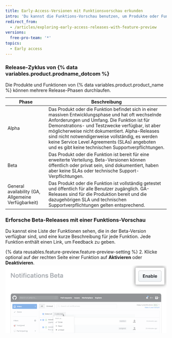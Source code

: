 ```yaml
---
title: Early-Access-Versionen mit Funktionsvorschau erkunden
intro: 'Du kannst die Funktions-Vorschau benutzen, um Produkte oder Funktionen zu sehen, die sich in der Beta-Version befinden und um jede der Funktionen für Dein Konto zu aktivieren oder zu deaktivieren.'
redirect_from:
  - /articles/exploring-early-access-releases-with-feature-preview
versions:
  free-pro-team: '*'
topics:
  - Early access
---
```


### Release-Zyklus von {% data variables.product.prodname_dotcom %}

Die Produkte und Funktionen von {% data variables.product.product_name %} können mehrere Release-Phasen durchlaufen.

| Phase                                               | Beschreibung                                                                                                                                                                                                                                                                                                                                                                                                        |
| --------------------------------------------------- | ------------------------------------------------------------------------------------------------------------------------------------------------------------------------------------------------------------------------------------------------------------------------------------------------------------------------------------------------------------------------------------------------------------------- |
| Alpha                                               | Das Produkt oder die Funktion befindet sich in einer massiven Entwicklungsphase und hat oft wechselnde Anforderungen und Umfang. Die Funktion ist für Demonstrations- und Testzwecke verfügbar, ist aber möglicherweise nicht dokumentiert. Alpha-Releases sind nicht notwendigerweise vollständig, es werden keine Service Level Agreements (SLAs) angeboten und es gibt keine technischen Supportverpflichtungen. |
| Beta                                                | Das Produkt oder die Funktion ist bereit für eine erweiterte Verteilung. Beta-Versionen können öffentlich oder privat sein, sind dokumentiert, haben aber keine SLAs oder technische Support-Verpflichtungen.                                                                                                                                                                                                       |
| General availability (GA, Allgemeine Verfügbarkeit) | Das Produkt oder die Funktion ist vollständig getestet und öffentlich für alle Benutzer zugänglich. GA-Releases sind für die Produktion bereit und die dazugehörigen SLA und technischen Supportverpflichtungen gelten entsprechend.                                                                                                                                                                                |

### Erforsche Beta-Releases mit einer Funktions-Vorschau

Du kannst eine Liste der Funktionen sehen, die in der Beta-Version verfügbar sind, und eine kurze Beschreibung für jede Funktion. Jede Funktion enthält einen Link, um Feedback zu geben.

{% data reusables.feature-preview.feature-preview-setting  %}
2. Klicke optional auf der rechten Seite einer Funktion auf **Aktivieren** oder **Deaktivieren**. ![Schaltfläche „Enable" (Aktivieren) in der Funktions-Vorschau](/assets/images/help/settings/enable-feature-button.png)

